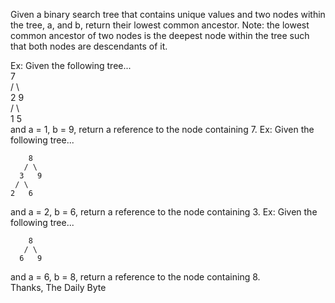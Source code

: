 Given a binary search tree that contains unique values and two nodes within the tree, a, and b, return their lowest common ancestor.
Note: the lowest common ancestor of two nodes is the deepest node within the tree such that both nodes are descendants of it.

Ex: Given the following tree...   
       7   
      / \  
    2    9  
   / \   
  1   5   
and a = 1, b = 9, return a reference to the node containing 7.
Ex: Given the following tree...

        8
       / \
      3   9
     / \ 
    2   6
and a = 2, b = 6, return a reference to the node containing 3.
Ex: Given the following tree...

        8
       / \
      6   9
and a = 6, b = 8, return a reference to the node containing 8.   
Thanks,
The Daily Byte

